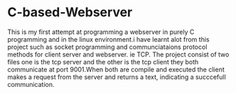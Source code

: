 # C-based-Webserver
This is my first attempt at programming a webserver in purely C programming and in the linux environment.i have learnt alot from this project such as socket programming and communciataions protocol methods for client server and webserver. ie TCP.
The project consist of two files one is the tcp server and the other is the tcp client they both communicate at port 9001.When both are compile and executed the client makes a  request from the server and returns a text, indicating a succcefull communication.
